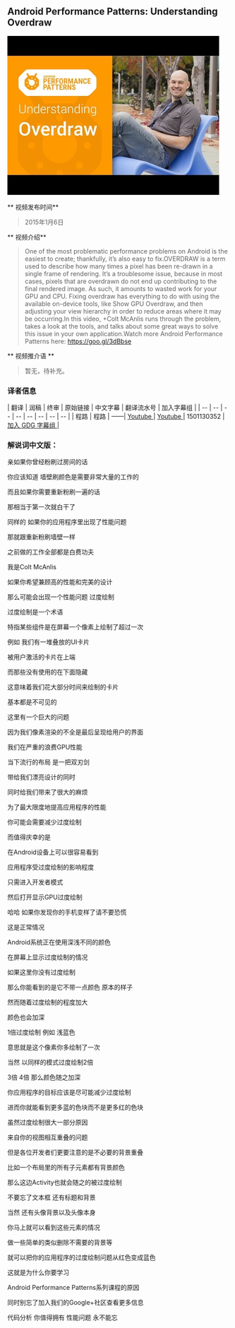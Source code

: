 
## Android Performance Patterns: Understanding Overdraw

![video_screenshot](images/T52v50r-JfE.jpg)

** 视频发布时间**
 
> 2015年1月6日

** 视频介绍**

> One of the most problematic performance problems on Android is the easiest to create; thankfully, it’s also easy to fix.OVERDRAW is a term used to describe how many times a pixel has been re-drawn in a single frame of rendering. It’s a troublesome issue, because in most cases, pixels that are overdrawn do not end up contributing to the final rendered image. As such, it amounts to wasted work for your GPU and CPU. Fixing overdraw has everything to do with using the available on-device tools, like Show GPU Overdraw, and then adjusting your view hierarchy in order to reduce areas where it may be occurring.In this video, +Colt McAnlis runs through the problem, takes a look at the tools, and talks about some great ways to solve this issue in your own application.Watch more Android Performance Patterns here: https://goo.gl/3dBbse

** 视频推介语 **

>  暂无，待补充。


### 译者信息

| 翻译 | 润稿 | 终审 | 原始链接 | 中文字幕 |  翻译流水号  |  加入字幕组  |
| -- | -- | -- | -- | -- |  -- | -- | -- |
| 程路 | 程路 | ——| [ Youtube ]( https://www.youtube.com/watch?v=T52v50r-JfE )  |  [ Youtube ]( https://www.youtube.com/watch?v=T52v50r-JfE ) | 1501130352 | [ 加入 GDG 字幕组 ]( http://www.gfansub.com/join_translator )  |



### 解说词中文版：

亲如果你曾经粉刷过房间的话

你应该知道  墙壁刷颜色是需要非常大量的工作的

而且如果你需要重新粉刷一遍的话

那相当于第一次就白干了

同样的  如果你的应用程序里出现了性能问题

那就跟重新粉刷墙壁一样

之前做的工作全部都是白费功夫

我是Colt McAnlis

如果你希望兼顾高的性能和完美的设计

那么可能会出现一个性能问题  过度绘制

过度绘制是一个术语

特指某些组件是在屏幕一个像素上绘制了超过一次

例如  我们有一堆叠放的UI卡片

被用户激活的卡片在上端

而那些没有使用的在下面隐藏

这意味着我们花大部分时间来绘制的卡片

基本都是不可见的

这里有一个巨大的问题

因为我们像素渲染的不全是最后呈现给用户的界面

我们在严重的浪费GPU性能

当下流行的布局  是一把双刃剑

带给我们漂亮设计的同时

同时给我们带来了很大的麻烦

为了最大限度地提高应用程序的性能

你可能会需要减少过度绘制

而值得庆幸的是

在Android设备上可以很容易看到

应用程序受过度绘制的影响程度

只需进入开发者模式

然后打开显示GPU过度绘制

哈哈  如果你发现你的手机变样了请不要恐慌

这是正常情况

Android系统正在使用深浅不同的颜色

在屏幕上显示过度绘制的情况

如果这里你没有过度绘制

那么你能看到的是它不带一点颜色  原本的样子

然而随着过度绘制的程度加大

颜色也会加深

1倍过度绘制  例如  浅蓝色

意思就是这个像素你多绘制了一次

当然  以同样的模式过度绘制2倍

3倍  4倍  那么颜色随之加深

你应用程序的目标应该是尽可能减少过度绘制

进而你就能看到更多蓝的色块而不是更多红的色块

虽然过度绘制很大一部分原因

来自你的视图相互重叠的问题

但是各位开发者们更要注意的是不必要的背景重叠

比如一个布局里的所有子元素都有背景颜色

那么这边Activity也就会随之的被过度绘制

不要忘了文本框  还有标题和背景

当然  还有头像背景以及头像本身

你马上就可以看到这些元素的情况

做一些简单的类似删除不需要的背景等

就可以把你的应用程序的过度绘制问题从红色变成蓝色

这就是为什么你要学习

Android Performance Patterns系列课程的原因

同时别忘了加入我们的Google+社区查看更多信息

代码分析  你值得拥有  性能问题  永不能忘





